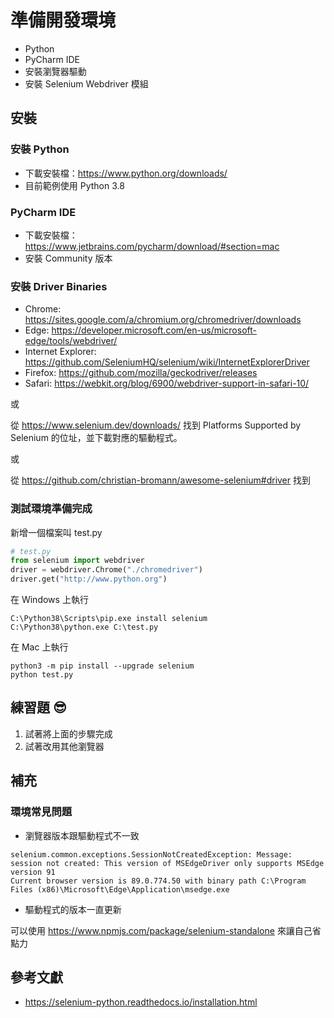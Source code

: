 # 準備開發環境

- Python
- PyCharm IDE
- 安裝瀏覽器驅動
- 安裝 Selenium Webdriver 模組

## 安裝

### 安裝 Python

- 下載安裝檔：<https://www.python.org/downloads/>
- 目前範例使用 Python 3.8

### PyCharm IDE

- 下載安裝檔：<https://www.jetbrains.com/pycharm/download/#section=mac>
- 安裝 Community 版本

### 安裝 Driver Binaries

- Chrome: https://sites.google.com/a/chromium.org/chromedriver/downloads
- Edge: https://developer.microsoft.com/en-us/microsoft-edge/tools/webdriver/
- Internet Explorer: https://github.com/SeleniumHQ/selenium/wiki/InternetExplorerDriver
- Firefox: https://github.com/mozilla/geckodriver/releases
- Safari: https://webkit.org/blog/6900/webdriver-support-in-safari-10/

或

從 <https://www.selenium.dev/downloads/> 找到 Platforms Supported by Selenium 的位址，並下載對應的驅動程式。

或

從 <https://github.com/christian-bromann/awesome-selenium#driver> 找到

### 測試環境準備完成

新增一個檔案叫 test.py

```python
# test.py
from selenium import webdriver
driver = webdriver.Chrome("./chromedriver")
driver.get("http://www.python.org")
```

在 Windows 上執行

```
C:\Python38\Scripts\pip.exe install selenium
C:\Python38\python.exe C:\test.py
```

在 Mac 上執行

```
python3 -m pip install --upgrade selenium
python test.py
```

## 練習題 😎

1. 試著將上面的步驟完成
1. 試著改用其他瀏覽器

## 補充

### 環境常見問題

- 瀏覽器版本跟驅動程式不一致

```
selenium.common.exceptions.SessionNotCreatedException: Message: session not created: This version of MSEdgeDriver only supports MSEdge version 91
Current browser version is 89.0.774.50 with binary path C:\Program Files (x86)\Microsoft\Edge\Application\msedge.exe
```

- 驅動程式的版本一直更新

可以使用 <https://www.npmjs.com/package/selenium-standalone> 來讓自己省點力

## 參考文獻

- <https://selenium-python.readthedocs.io/installation.html>
